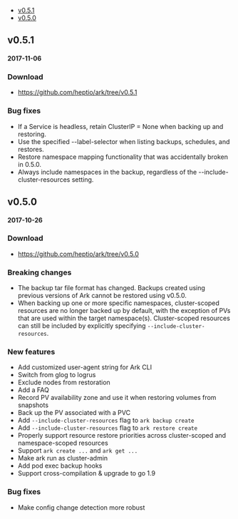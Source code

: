 - [v0.5.1](#v051)
- [v0.5.0](#v050)

## v0.5.1
#### 2017-11-06
### Download
  - https://github.com/heptio/ark/tree/v0.5.1

### Bug fixes
  * If a Service is headless, retain ClusterIP = None when backing up and restoring.
  * Use the specified --label-selector when listing backups, schedules, and restores.
  * Restore namespace mapping functionality that was accidentally broken in 0.5.0.
  * Always include namespaces in the backup, regardless of the --include-cluster-resources setting.


## v0.5.0
#### 2017-10-26
### Download
  - https://github.com/heptio/ark/tree/v0.5.0

### Breaking changes
  * The backup tar file format has changed. Backups created using previous versions of Ark cannot be restored using v0.5.0.
  * When backing up one or more specific namespaces, cluster-scoped resources are no longer backed up by default, with the exception of PVs that are used within the target namespace(s). Cluster-scoped resources can still be included by explicitly specifying `--include-cluster-resources`.

### New features
  * Add customized user-agent string for Ark CLI
  * Switch from glog to logrus
  * Exclude nodes from restoration
  * Add a FAQ
  * Record PV availability zone and use it when restoring volumes from snapshots
  * Back up the PV associated with a PVC
  * Add `--include-cluster-resources` flag to `ark backup create`
  * Add `--include-cluster-resources` flag to `ark restore create`
  * Properly support resource restore priorities across cluster-scoped and namespace-scoped resources
  * Support `ark create ...` and `ark get ...`
  * Make ark run as cluster-admin
  * Add pod exec backup hooks
  * Support cross-compilation & upgrade to go 1.9
  
### Bug fixes
  * Make config change detection more robust
